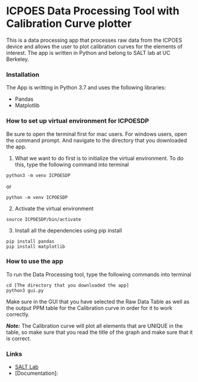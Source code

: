 # ICPOES Data Processing Tool with Calibration Curve plotter
 This is a data processing app that processes raw data from the ICPOES device and allows the user to plot calibration curves for the elements of interest. The app is written in Python and belong to SALT lab at UC Berkeley. 

 ### Installation
 The App is writting in Python 3.7 and uses the following libraries: 
 - Pandas
 - Matplotlib
 ### How to set up virtual environment for ICPOESDP 
Be sure to open the terminal first for mac users. For windows users, open the command prompt. 
And navigate to the directory that you downloaded the app.

 1. What we want to do first is to initialize the virtual environment. To do this, type the following command into terminal
```
python3 -m venv ICPOESDP
```
or
```
python -m venv ICPOESDP
```
2. Activate the virtual environment
```
source ICPOESDP/bin/activate
```
3. Install all the dependencies using pip install
```
pip install pandas
pip install matplotlib
```
### How to use the app
To run the Data Processing tool, type the following commands into terminal 

```
cd [The directory that you downloaded the app]
python3 gui.py
```
Make sure in the GUI that you have selected the Raw Data Table as well as the output PPM table for the Calibration curve in order for it to work correctly.

***Note:*** 
The Calibration curve will plot all elements that are UNIQUE in the table, so make sure that you read the title of the graph and make sure that it is correct. 
 

### Links
- [SALT Lab](https://salt.engin.berkeley.edu/)
- [Documentation]: 